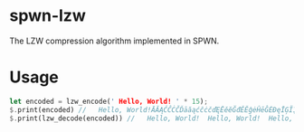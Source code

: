 # spwn-lzw
The LZW compression algorithm implemented in SPWN.

# Usage
```rs
let encoded = lzw_encode(' Hello, World! ' * 15);
$.print(encoded) //   Hello, World!ĀĂĄĆĈĊČĎāăąćĉċčďĘĒěĕĞđĚĔĝėĤēĜĖĐęĪĢĨĮġħĭĠĦĬğĥīģĲķļĶĻıŀİĵĺńĹįĝ
$.print(lzw_decode(encoded)) //   Hello, World!  Hello, World!  Hello, World!  Hello, World!  Hello, World!  Hello, World!  Hello, World!  Hello, World!  Hello, World!  Hello, World!  Hello, World!  Hello, World!  Hello, World!  Hello, World!  Hello, World!  
```
